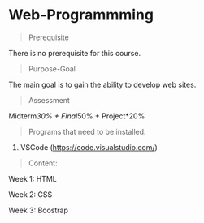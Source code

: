 # Web-Programmming

>Prerequisite

There is no prerequisite for this course.

>Purpose-Goal

The main goal is to gain the ability to develop web sites.

>Assessment

Midterm*30% + Final*50% + Project*20%

>Programs that need to be installed:

1. VSCode (https://code.visualstudio.com/)

>Content:

Week 1: HTML

Week 2: CSS

Week 3: Boostrap

